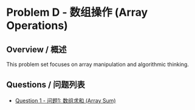 # Problem D - 数组操作 (Array Operations)

## Overview / 概述
This problem set focuses on array manipulation and algorithmic thinking.

## Questions / 问题列表
- [Question 1 - 问题1: 数组求和 (Array Sum)](./question-1/)